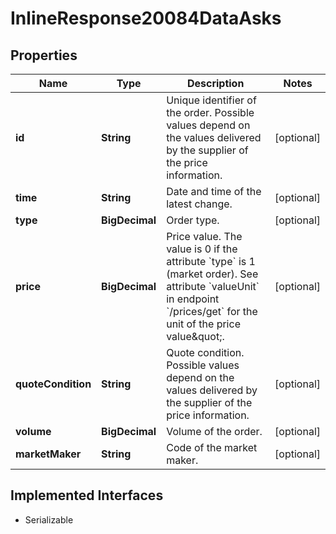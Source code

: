 

# InlineResponse20084DataAsks


## Properties

Name | Type | Description | Notes
------------ | ------------- | ------------- | -------------
**id** | **String** | Unique identifier of the order. Possible values depend on the values delivered by the supplier of the price information. |  [optional]
**time** | **String** | Date and time of the latest change. |  [optional]
**type** | **BigDecimal** | Order type. |  [optional]
**price** | **BigDecimal** | Price value. The value is 0 if the attribute &#x60;type&#x60; is 1 (market order). See attribute &#x60;valueUnit&#x60; in endpoint &#x60;/prices/get&#x60; for the unit of the price value\&quot;. |  [optional]
**quoteCondition** | **String** | Quote condition. Possible values depend on the values delivered by the supplier of the price information. |  [optional]
**volume** | **BigDecimal** | Volume of the order. |  [optional]
**marketMaker** | **String** | Code of the market maker. |  [optional]


## Implemented Interfaces

* Serializable


